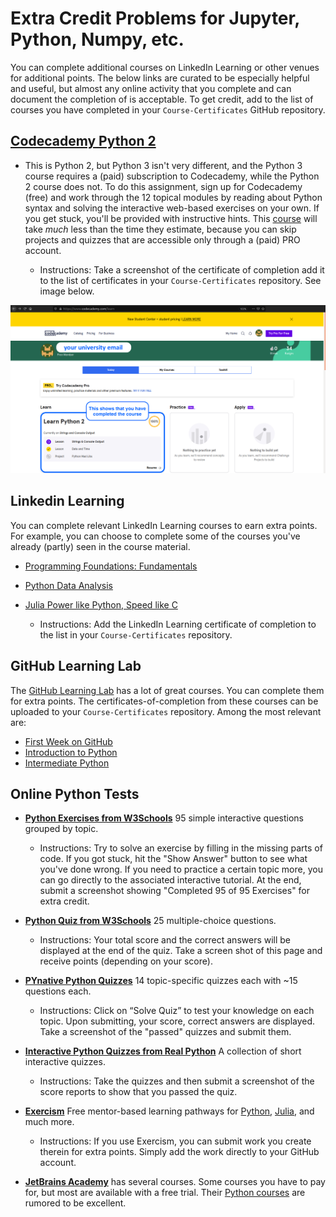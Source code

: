 # Extra Credit Problems for Jupyter, Python, Numpy, etc.

You can complete additional courses on LinkedIn Learning or other venues for additional points. The below links are curated to be especially helpful and useful, but almost any online activity that you complete and can document the completion of is acceptable. To get credit, add to the list of courses you have completed in your `Course-Certificates` GitHub repository.

## [Codecademy Python 2](https://www.codecademy.com/learn/learn-python)

- This is Python 2, but Python 3 isn't very different, and the Python 3 course requires a (paid) subscription to Codecademy, while the Python 2 course does not. To do this assignment, sign up for Codecademy (free) and work through the 12 topical modules by reading about Python syntax and solving the interactive web-based exercises on your own. If you get stuck, you'll be provided with instructive hints. This [course](https://www.codecademy.com/learn/learn-python) will take *much* less than the time they estimate, because you can skip projects and quizzes that are accessible only through a (paid) PRO account. 

  - Instructions: Take a screenshot of the certificate of completion add it to the list of certificates in your `Course-Certificates` repository. See image below.

![image](../linkedFiles/codecademy.png)

## Linkedin Learning

You can complete relevant LinkedIn Learning courses to earn extra points. For example, you can choose to complete some of the courses you've already (partly) seen in the course material.

- [Programming Foundations: Fundamentals](https://www.linkedin.com/learning/programming-foundations-fundamentals-3/the-fundamentals-of-programming?u=56982905)
- [Python Data Analysis](https://www.linkedin.com/learning/python-data-analysis-2/get-started-in-data-analysis-with-python?u=56982905)
- [Julia Power like Python, Speed like C](https://www.linkedin.com/learning/learning-julia/julia-power-like-python-speed-like-c)

  - Instructions: Add the LinkedIn Learning certificate of completion to the list in your `Course-Certificates` repository.

## GitHub Learning Lab

The [GitHub Learning Lab](https://lab.github.com/) has a lot of great courses. You can complete them for extra points. The certificates-of-completion from these courses can be uploaded to your `Course-Certificates` repository.
Among the most relevant are:
- [First Week on GitHub](https://lab.github.com/githubtraining/first-week-on-github)
- [Introduction to Python](https://lab.github.com/everydeveloper/introduction-to-python)
- [Intermediate Python](https://lab.github.com/everydeveloper/intermediate-python)

## Online Python Tests

- [**Python Exercises from W3Schools**](https://www.w3schools.com/python/exercise.asp) 95 simple interactive questions grouped by topic. 

  - Instructions: Try to solve an exercise by filling in the missing parts of code. If you got stuck, hit the "Show Answer" button to see what you've done wrong. If you need to practice a certain topic more, you can go directly to the associated interactive tutorial. At the end, submit a screenshot showing "Completed 95 of 95 Exercises" for extra credit.

- [**Python Quiz from W3Schools**](https://www.w3schools.com/quiztest/quiztest.asp?qtest=PYTHON) 25 multiple-choice questions. 

  - Instructions: Your total score and the correct answers will be displayed at the end of the quiz. Take a screen shot of this page and receive points (depending on your score).

- [**PYnative Python Quizzes**](https://pynative.com/python-quizzes/) 14 topic-specific quizzes each with ~15 questions each. 
  - Instructions: Click on “Solve Quiz” to test your knowledge on each topic. Upon submitting, your score, correct answers are displayed. Take a screenshot of the "passed" quizzes and submit them.

- [**Interactive Python Quizzes from Real Python**](https://realpython.com/quizzes/) A collection of short interactive quizzes. 
  - Instructions: Take the quizzes and then submit a screenshot of the score reports to show that you passed the quiz.

- [**Exercism**](http://exercism.io/) Free mentor-based learning pathways for [Python](https://exercism.io/tracks/python), [Julia](https://exercism.io/tracks/julia), and much more.
  - Instructions: If you use Exercism, you can submit work you create therein for extra points. Simply add the work directly to your GitHub account.

- [**JetBrains Academy**](https://hyperskill.org/tracks) has several courses. Some courses you have to pay for, but most are available with a free trial. Their [Python courses](https://hyperskill.org/tracks?category=1) are rumored to be excellent.
